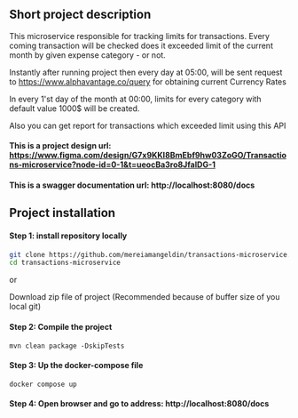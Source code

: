 

## Short project description
This microservice responsible for tracking limits for transactions.
Every coming transaction will be checked does it exceeded limit of the current month by given expense category - or not.

Instantly after running project then every day at 05:00, will be sent request to https://www.alphavantage.co/query for obtaining current Currency Rates

In every 1'st day of the month at 00:00, limits for every category with default value 1000$ will be created.

Also you can get report for transactions which exceeded limit using this API

#### This is a project design url: https://www.figma.com/design/G7x9KKl8BmEbf9hw03ZoGO/Transactions-microservice?node-id=0-1&t=ueocBa3ro8JfalDG-1

#### This is a swagger documentation url: http://localhost:8080/docs


## Project installation
#### Step 1: install repository locally
```sh
git clone https://github.com/mereiamangeldin/transactions-microservice.git
cd transactions-microservice
```
or

Download zip file of project (Recommended because of buffer size of you local git)
#### Step 2: Compile the project
```shell
mvn clean package -DskipTests   
```

#### Step 3: Up the docker-compose file
```shell
docker compose up
```
#### Step 4: Open browser and go to address: http://localhost:8080/docs